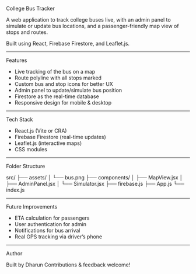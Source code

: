 College Bus Tracker

A web application to track college buses live, with an admin panel to simulate or update bus locations, and a passenger-friendly map view of stops and routes.

Built using React, Firebase Firestore, and Leaflet.js.

---

Features

- Live tracking of the bus on a map  
- Route polyline with all stops marked  
- Custom bus and stop icons for better UX  
- Admin panel to update/simulate bus position  
- Firestore as the real-time database  
- Responsive design for mobile & desktop

---

Tech Stack

- React.js (Vite or CRA)
- Firebase Firestore (real-time updates)
- Leaflet.js (interactive maps)
- CSS modules

---

Folder Structure

src/
├── assets/
│   └── bus.png
├── components/
│   ├── MapView.jsx
│   ├── AdminPanel.jsx
│   └── Simulator.jsx
├── firebase.js
├── App.js
└── index.js

---

Future Improvements

- ETA calculation for passengers
- User authentication for admin
- Notifications for bus arrival
- Real GPS tracking via driver’s phone

---

Author

Built by Dharun
Contributions & feedback welcome!
